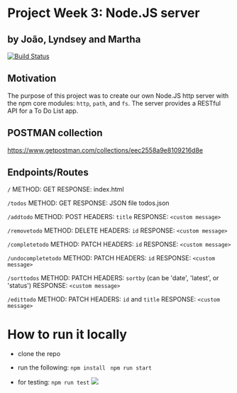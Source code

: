 # Project Week 3: Node.JS server 
## by João, Lyndsey and Martha

[![Build Status](https://travis-ci.org/FACxBeamery/project-week-3.svg?branch=master)](https://travis-ci.org/FACxBeamery/project-week-3)

## Motivation
The purpose of this project was to create our own Node.JS http server with the npm core modules: `http`, `path`, and `fs`. The server provides a RESTful API for a To Do List app. 

## POSTMAN collection

https://www.getpostman.com/collections/eec2558a9e8109216d8e

## Endpoints/Routes

`/`
METHOD: GET
RESPONSE: index.html


`/todos`
METHOD: GET
RESPONSE: JSON file todos.json

`/addtodo`
METHOD: POST
HEADERS: `title` 
RESPONSE: `<custom message>`

`/removetodo`
METHOD: DELETE
HEADERS: `id`
RESPONSE: `<custom message>`

`/completetodo`
METHOD: PATCH
HEADERS: `id`
RESPONSE: `<custom message>`

`/undocompletetodo`
METHOD: PATCH
HEADERS: `id`
RESPONSE: `<custom message>`

`/sorttodos` 
METHOD: PATCH
HEADERS: `sortby` (can be 'date', 'latest', or 'status')
RESPONSE: `<custom message>` 

`/edittodo`
METHOD: PATCH
HEADERS: `id` and `title`
RESPONSE: `<custom message>`

# How to run it locally

- clone the repo
- run the following: 
  `npm install `
  `npm run start`
  
- for testing:
    `npm run test`
![](https://i.imgur.com/tBWExSW.png)

